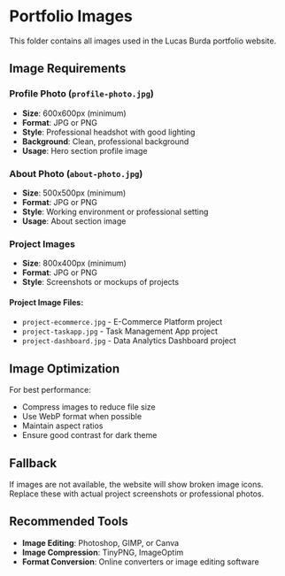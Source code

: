 # Portfolio Images

This folder contains all images used in the Lucas Burda portfolio website.

## Image Requirements

### Profile Photo (`profile-photo.jpg`)
- **Size**: 600x600px (minimum)
- **Format**: JPG or PNG
- **Style**: Professional headshot with good lighting
- **Background**: Clean, professional background
- **Usage**: Hero section profile image

### About Photo (`about-photo.jpg`)
- **Size**: 500x500px (minimum)
- **Format**: JPG or PNG
- **Style**: Working environment or professional setting
- **Usage**: About section image

### Project Images
- **Size**: 800x400px (minimum)
- **Format**: JPG or PNG
- **Style**: Screenshots or mockups of projects

#### Project Image Files:
- `project-ecommerce.jpg` - E-Commerce Platform project
- `project-taskapp.jpg` - Task Management App project
- `project-dashboard.jpg` - Data Analytics Dashboard project

## Image Optimization

For best performance:
- Compress images to reduce file size
- Use WebP format when possible
- Maintain aspect ratios
- Ensure good contrast for dark theme

## Fallback

If images are not available, the website will show broken image icons. Replace these with actual project screenshots or professional photos.

## Recommended Tools

- **Image Editing**: Photoshop, GIMP, or Canva
- **Image Compression**: TinyPNG, ImageOptim
- **Format Conversion**: Online converters or image editing software 